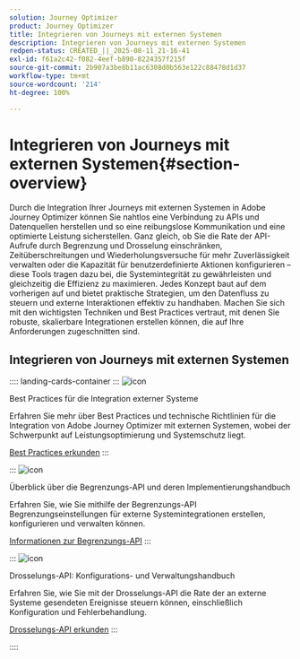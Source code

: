 ```yaml
---
solution: Journey Optimizer
product: Journey Optimizer
title: Integrieren von Journeys mit externen Systemen
description: Integrieren von Journeys mit externen Systemen
redpen-status: CREATED_||_2025-08-11_21-16-41
exl-id: f61a2c42-f082-4eef-b890-8224357f215f
source-git-commit: 2b907a3be8b11ac6308d0b563e122c88478d1d37
workflow-type: tm+mt
source-wordcount: '214'
ht-degree: 100%

---
```


# Integrieren von Journeys mit externen Systemen{#section-overview}

Durch die Integration Ihrer Journeys mit externen Systemen in Adobe Journey Optimizer können Sie nahtlos eine Verbindung zu APIs und Datenquellen herstellen und so eine reibungslose Kommunikation und eine optimierte Leistung sicherstellen. Ganz gleich, ob Sie die Rate der API-Aufrufe durch Begrenzung und Drosselung einschränken, Zeitüberschreitungen und Wiederholungsversuche für mehr Zuverlässigkeit verwalten oder die Kapazität für benutzerdefinierte Aktionen konfigurieren – diese Tools tragen dazu bei, die Systemintegrität zu gewährleisten und gleichzeitig die Effizienz zu maximieren. Jedes Konzept baut auf dem vorherigen auf und bietet praktische Strategien, um den Datenfluss zu steuern und externe Interaktionen effektiv zu handhaben. Machen Sie sich mit den wichtigsten Techniken und Best Practices vertraut, mit denen Sie robuste, skalierbare Integrationen erstellen können, die auf Ihre Anforderungen zugeschnitten sind.

## Integrieren von Journeys mit externen Systemen

:::: landing-cards-container
:::
![icon](https://cdn.experienceleague.adobe.com/icons/gear.svg)

Best Practices für die Integration externer Systeme

Erfahren Sie mehr über Best Practices und technische Richtlinien für die Integration von Adobe Journey Optimizer mit externen Systemen, wobei der Schwerpunkt auf Leistungsoptimierung und Systemschutz liegt.

[Best Practices erkunden](../using/configuration/external-systems.md)
:::

:::
![icon](https://cdn.experienceleague.adobe.com/icons/code-branch.svg)

Überblick über die Begrenzungs-API und deren Implementierungshandbuch

Erfahren Sie, wie Sie mithilfe der Begrenzungs-API Begrenzungseinstellungen für externe Systemintegrationen erstellen, konfigurieren und verwalten können.

[Informationen zur Begrenzungs-API](../using/configuration/capping.md)
:::

:::
![icon](https://cdn.experienceleague.adobe.com/icons/code-branch.svg)

Drosselungs-API: Konfigurations- und Verwaltungshandbuch

Erfahren Sie, wie Sie mit der Drosselungs-API die Rate der an externe Systeme gesendeten Ereignisse steuern können, einschließlich Konfiguration und Fehlerbehandlung.

[Drosselungs-API erkunden](../using/configuration/throttling.md)
:::

::::
